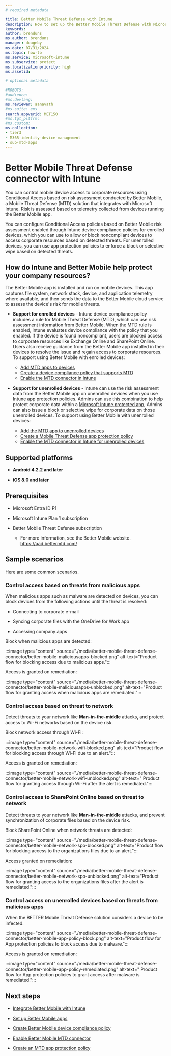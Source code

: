 ```yaml
---
# required metadata

title: Better Mobile Threat Defense with Intune
description: How to set up the Better Mobile Threat Defense with Microsoft Intune to control mobile device access to your corporate resources
keywords:
author: brenduns
ms.author: brenduns
manager: dougeby
ms.date: 07/31/2024
ms.topic: how-to
ms.service: microsoft-intune
ms.subservice: protect
ms.localizationpriority: high
ms.assetid: 

# optional metadata

#ROBOTS:
#audience:
#ms.devlang:
ms.reviewer: aanavath
#ms.suite: ems
search.appverid: MET150
#ms.tgt_pltfrm:
#ms.custom:
ms.collection:
- tier3
- M365-identity-device-management
- sub-mtd-apps
---
```


# Better Mobile Threat Defense connector with Intune

You can control mobile device access to corporate resources using Conditional Access based on risk assessment conducted by Better Mobile, a Mobile Threat Defense (MTD) solution that integrates with Microsoft Intune. Risk is assessed based on telemetry collected from devices running the Better Mobile app.

You can configure Conditional Access policies based on Better Mobile risk assessment enabled through Intune device compliance policies for enrolled devices, which you can use to allow or block noncompliant devices to access corporate resources based on detected threats. For unenrolled devices, you can use app protection policies to enforce a block or selective wipe based on detected threats.

## How do Intune and Better Mobile help protect your company resources?

The Better Mobile app is installed and run on mobile devices. This app captures file system, network stack, device, and application telemetry where available, and then sends the data to the Better Mobile cloud service to assess the device's risk for mobile threats.

- **Support for enrolled devices** - Intune device compliance policy includes a rule for Mobile Threat Defense (MTD), which can use risk assessment information from Better Mobile. When the MTD rule is enabled, Intune evaluates device compliance with the policy that you enabled. If the device is found noncompliant, users are blocked access to corporate resources like Exchange Online and SharePoint Online. Users also receive guidance from the Better Mobile app installed in their devices to resolve the issue and regain access to corporate resources. To support using Better Mobile with enrolled devices:
  - [Add MTD apps to devices](../protect/mtd-apps-ios-app-configuration-policy-add-assign.md)
  - [Create a device compliance policy that supports MTD](../protect/mtd-device-compliance-policy-create.md)
  - [Enable the MTD connector in Intune](../protect/mtd-connector-enable.md)

- **Support for unenrolled devices** - Intune can use the risk assessment data from the Better Mobile app on unenrolled devices when you use Intune app protection policies. Admins can use this combination to help protect corporate data within a [Microsoft Intune protected app](../apps/apps-supported-intune-apps.md), Admins can also issue a block or selective wipe for corporate data on those unenrolled devices. To support using Better Mobile with unenrolled devices:
  - [Add the MTD app to unenrolled devices](../protect/mtd-add-apps-unenrolled-devices.md)
  - [Create a Mobile Threat Defense app protection policy](../protect/mtd-app-protection-policy.md)
  - [Enable the MTD connector in Intune for unenrolled devices](../protect/mtd-enable-unenrolled-devices.md)

## Supported platforms

- **Android 4.2.2 and later**

- **iOS 8.0 and later**

## Prerequisites

- Microsoft Entra ID P1

- Microsoft Intune Plan 1 subscription

- Better Mobile Threat Defense subscription

  - For more information, see the Better Mobile website.  https://aad.bettermtd.com/

## Sample scenarios

Here are some common scenarios.

### Control access based on threats from malicious apps

When malicious apps such as malware are detected on devices, you can block devices from the following actions until the threat is resolved:

- Connecting to corporate e-mail

- Syncing corporate files with the OneDrive for Work app

- Accessing company apps

Block when malicious apps are detected:

:::image type="content" source="./media/better-mobile-threat-defense-connector/better-mobile-maliciousapps-blocked.png" alt-text="Product flow for blocking access due to malicious apps.":::

Access is granted on remediation:

:::image type="content" source="./media/better-mobile-threat-defense-connector/better-mobile-maliciousapps-unblocked.png" alt-text="Product flow for granting access when malicious apps are remediated.":::

### Control access based on threat to network

Detect threats to your network like **Man-in-the-middle** attacks, and protect access to Wi-Fi networks based on the device risk.

Block network access through Wi-Fi:

:::image type="content" source="./media/better-mobile-threat-defense-connector/better-mobile-network-wifi-blocked.png" alt-text="Product flow for blocking access through Wi-Fi due to an alert.":::

Access is granted on remediation:

:::image type="content" source="./media/better-mobile-threat-defense-connector/better-mobile-network-wifi-unblocked.png" alt-text=" Product flow for granting access through Wi-Fi after the alert is remediated.":::

### Control access to SharePoint Online based on threat to network

Detect threats to your network like **Man-in-the-middle** attacks, and prevent synchronization of corporate files based on the device risk.

Block SharePoint Online when network threats are detected:

:::image type="content" source="./media/better-mobile-threat-defense-connector/better-mobile-network-spo-blocked.png" alt-text="Product flow for blocking access to the organizations files due to an alert.":::

Access granted on remediation:

:::image type="content" source="./media/better-mobile-threat-defense-connector/better-mobile-network-spo-unblocked.png" alt-text="Product flow for granting access to the organizations files after the alert is remediated.":::

### Control  access on unenrolled devices based on threats from malicious apps

When the BETTER Mobile Threat Defense solution considers a device to be infected:

:::image type="content" source="./media/better-mobile-threat-defense-connector/better-mobile-app-policy-block.png" alt-text="Product flow for App protection policies to block access due to malware.":::

Access is granted on remediation:

:::image type="content" source="./media/better-mobile-threat-defense-connector/better-mobile-app-policy-remediated.png" alt-text=" Product flow for App protection policies to grant access after malware is remediated.":::

## Next steps

- [Integrate Better Mobile with Intune](better-mobile-mtd-connector-integration.md)

- [Set up Better Mobile apps](mtd-apps-ios-app-configuration-policy-add-assign.md)

- [Create Better Mobile device compliance policy](mtd-device-compliance-policy-create.md)

- [Enable Better Mobile MTD connector](mtd-connector-enable.md)

- [Create an MTD app protection policy](mtd-app-protection-policy.md) 
